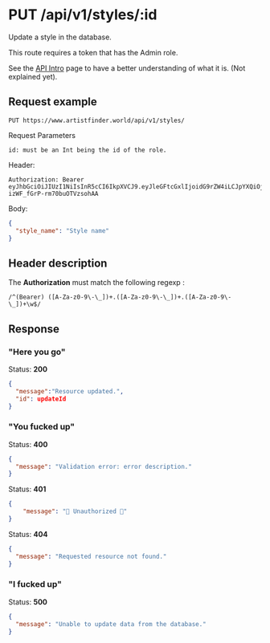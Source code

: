 # PUT /api/v1/styles/:id

Update a style in the database.

This route requires a token that has the Admin role.

See the [API Intro](https://docs.artistfinder.world/developper-docs/api) page to have a better understanding of what it is. (Not explained yet).

## Request example

```
PUT https://www.artistfinder.world/api/v1/styles/
```
Request Parameters
```
id: must be an Int being the id of the role.
```
Header:
```
Authorization: Bearer eyJhbGciOiJIUzI1NiIsInR5cCI6IkpXVCJ9.eyJleGFtcGxlIjoidG9rZW4iLCJpYXQiOjE1MTYyMzkwMjJ9.-1cuKLqVgi9GBF3Si-izWF_fGrP-rm70buOTVzsohAA
```
Body:
```json
{
  "style_name": "Style name"
}
```
## Header description

The **Authorization** must match the following regexp :
```regexp
/^(Bearer) ([A-Za-z0-9\-\_])+.([A-Za-z0-9\-\_])+.([A-Za-z0-9\-\_])+\w$/
```

## Response

### "Here you go"

Status: **200**
```json
{
  "message":"Resource updated.",
  "id": updateId
}
```

### "You fucked up"

Status: **400**
```json
{
  "message": "Validation error: error description."
}
```
Status: **401**
```json
{
	"message": "🚫 Unauthorized 🚫"
}
```
Status: **404**
```json
{
  "message": "Requested resource not found."
}
```

### "I fucked up"

Status: **500**
```json
{
  "message": "Unable to update data from the database."
}
```